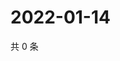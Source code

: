 # 2022-01-14

共 0 条

<!-- BEGIN WEIBO -->
<!-- 最后更新时间 Fri Jan 14 2022 19:12:29 GMT+0800 (China Standard Time) -->

<!-- END WEIBO -->
